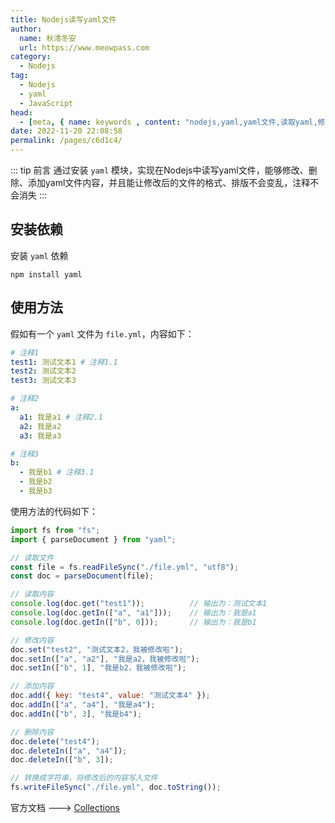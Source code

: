 ```yaml
---
title: Nodejs读写yaml文件
author:
  name: 秋澪冬安
  url: https://www.meowpass.com
category: 
  - Nodejs
tag: 
  - Nodejs
  - yaml
  - JavaScript
head:
  - [meta, { name: keywords , content: "nodejs,yaml,yaml文件,读取yaml,修改yaml" }]
date: 2022-11-20 22:08:58
permalink: /pages/c6d1c4/
---
```



::: tip 前言
通过安装 `yaml` 模块，实现在Nodejs中读写yaml文件，能够修改、删除、添加yaml文件内容，并且能让修改后的文件的格式、排版不会变乱，注释不会消失
:::
<!-- more -->

## 安装依赖

安装 `yaml` 依赖 

```shell
npm install yaml
```

## 使用方法

假如有一个 `yaml` 文件为 `file.yml`，内容如下：

```yaml
# 注释1
test1: 测试文本1 # 注释1.1
test2: 测试文本2
test3: 测试文本3

# 注释2
a:
  a1: 我是a1 # 注释2.1
  a2: 我是a2
  a3: 我是a3

# 注释3
b:
  - 我是b1 # 注释3.1
  - 我是b2
  - 我是b3
```

使用方法的代码如下：

```javascript
import fs from "fs";
import { parseDocument } from "yaml";

// 读取文件
const file = fs.readFileSync("./file.yml", "utf8");
const doc = parseDocument(file);

// 读取内容
console.log(doc.get("test1"));          // 输出为：测试文本1
console.log(doc.getIn(["a", "a1"]));    // 输出为：我是a1
console.log(doc.getIn(["b", 0]));       // 输出为：我是b1

// 修改内容
doc.set("test2", "测试文本2，我被修改啦");
doc.setIn(["a", "a2"], "我是a2，我被修改啦");
doc.setIn(["b", 1], "我是b2，我被修改啦");

// 添加内容
doc.add({ key: "test4", value: "测试文本4" });
doc.addIn(["a", "a4"], "我是a4");
doc.addIn(["b", 3], "我是b4");

// 删除内容
doc.delete("test4");
doc.deleteIn(["a", "a4"]);
doc.deleteIn(["b", 3]);

// 转换成字符串，将修改后的内容写入文件
fs.writeFileSync("./file.yml", doc.toString());
```

官方文档 ---> [Collections](https://eemeli.org/yaml/#collections)
